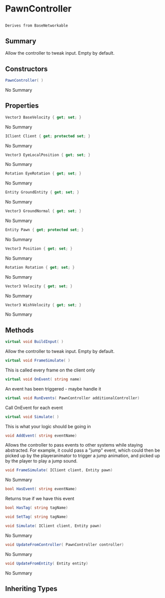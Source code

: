 # PawnController

## 
```c#
Derives from BaseNetworkable
```

## Summary

Allow the controller to tweak input. Empty by default.
## Constructors

```c#
PawnController( ) 
```
No Summary
## Properties

```c#
Vector3 BaseVelocity { get; set; } 
```
No Summary
```c#
IClient Client { get; protected set; } 
```
No Summary
```c#
Vector3 EyeLocalPosition { get; set; } 
```
No Summary
```c#
Rotation EyeRotation { get; set; } 
```
No Summary
```c#
Entity GroundEntity { get; set; } 
```
No Summary
```c#
Vector3 GroundNormal { get; set; } 
```
No Summary
```c#
Entity Pawn { get; protected set; } 
```
No Summary
```c#
Vector3 Position { get; set; } 
```
No Summary
```c#
Rotation Rotation { get; set; } 
```
No Summary
```c#
Vector3 Velocity { get; set; } 
```
No Summary
```c#
Vector3 WishVelocity { get; set; } 
```
No Summary
## Methods

```c#
virtual void BuildInput( ) 
```
Allow the controller to tweak input. Empty by default.
```c#
virtual void FrameSimulate( ) 
```
This is called every frame on the client only
```c#
virtual void OnEvent( string name) 
```
An event has been triggered - maybe handle it
```c#
virtual void RunEvents( PawnController additionalController) 
```
Call OnEvent for each event
```c#
virtual void Simulate( ) 
```
This is what your logic should be going in
```c#
void AddEvent( string eventName) 
```
Allows the controller to pass events to other systems
while staying abstracted.
For example, it could pass a "jump" event, which could then
be picked up by the playeranimator to trigger a jump animation,
and picked up by the player to play a jump sound.
```c#
void FrameSimulate( IClient client, Entity pawn) 
```
No Summary
```c#
bool HasEvent( string eventName) 
```
Returns true if we have this event
```c#
bool HasTag( string tagName) 
```

```c#
void SetTag( string tagName) 
```

```c#
void Simulate( IClient client, Entity pawn) 
```
No Summary
```c#
void UpdateFromController( PawnController controller) 
```
No Summary
```c#
void UpdateFromEntity( Entity entity) 
```
No Summary
## Inheriting Types


